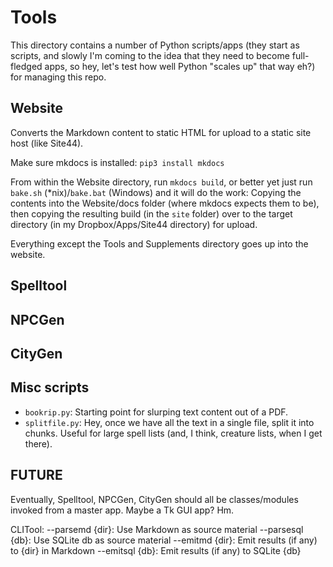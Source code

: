 # Tools
This directory contains a number of Python scripts/apps (they start as scripts, and slowly I'm coming to the idea that they need to become full-fledged apps, so hey, let's test how well Python "scales up" that way eh?) for managing this repo.

## Website
Converts the Markdown content to static HTML for upload to a static site host (like Site44). 

Make sure mkdocs is installed: `pip3 install mkdocs`

From within the Website directory, run `mkdocs build`, or better yet just run `bake.sh` (*nix)/`bake.bat` (Windows) and it will do the work: Copying the contents into the Website/docs folder (where mkdocs expects them to be), then copying the resulting build (in the `site` folder) over to the target directory (in my Dropbox/Apps/Site44 directory) for upload.

Everything except the Tools and Supplements directory goes up into the website.

## Spelltool

## NPCGen

## CityGen

## Misc scripts

* `bookrip.py`: Starting point for slurping text content out of a PDF.
* `splitfile.py`: Hey, once we have all the text in a single file, split it into chunks. Useful for large spell lists (and, I think, creature lists, when I get there).

## FUTURE
Eventually, Spelltool, NPCGen, CityGen should all be classes/modules invoked from a master app. Maybe a Tk GUI app? Hm.

CLITool:
  --parsemd {dir}: Use Markdown as source material
  --parsesql {db}: Use SQLite db as source material
  --emitmd {dir}: Emit results (if any) to {dir} in Markdown
  --emitsql {db}: Emit results (if any) to SQLite {db}

